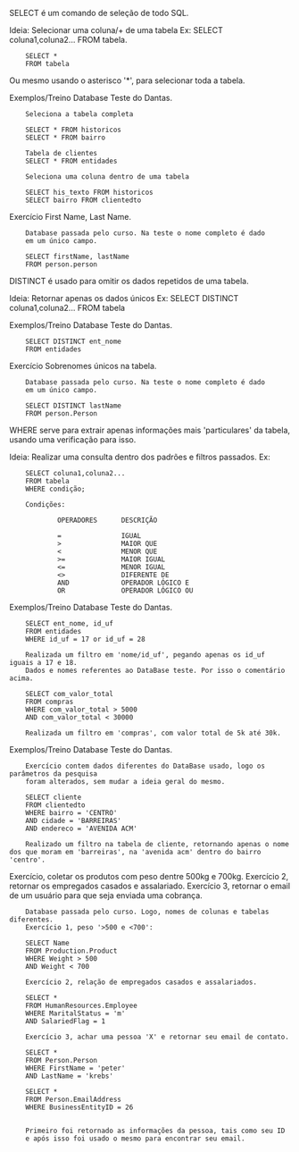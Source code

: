 SELECT é um comando de seleção de todo SQL.

Ideia:  Selecionar uma coluna/+ de uma tabela
Ex: 
        SELECT coluna1,coluna2... 
        FROM tabela.

        SELECT *
        FROM tabela

Ou mesmo usando o asterisco '*', para selecionar toda a tabela.

Exemplos/Treino
Database Teste do Dantas.

        Seleciona a tabela completa
        
        SELECT * FROM historicos
        SELECT * FROM bairro 

        Tabela de clientes
        SELECT * FROM entidades

        Seleciona uma coluna dentro de uma tabela
        
        SELECT his_texto FROM historicos
        SELECT bairro FROM clientedto


Exercício First Name, Last Name.

        Database passada pelo curso. Na teste o nome completo é dado
        em um único campo.

        SELECT firstName, lastName
        FROM person.person

DISTINCT é usado para omitir os dados repetidos de uma tabela.

Ideia: Retornar apenas os dados únicos
Ex:
        SELECT DISTINCT coluna1,coluna2...
        FROM tabela

Exemplos/Treino
Database Teste do Dantas.

        SELECT DISTINCT ent_nome
        FROM entidades

Exercício Sobrenomes únicos na tabela.

        Database passada pelo curso. Na teste o nome completo é dado
        em um único campo.

        SELECT DISTINCT lastName
        FROM person.Person

WHERE serve para extrair apenas informações mais 'particulares' da tabela, usando uma
verificação para isso.

Ideia: Realizar uma consulta dentro dos padrões e filtros passados.
Ex:

        SELECT coluna1,coluna2...
        FROM tabela
        WHERE condição;

        Condições:

                OPERADORES      DESCRIÇÃO

                =               IGUAL
                >               MAIOR QUE
                <               MENOR QUE
                >=              MAIOR IGUAL
                <=              MENOR IGUAL
                <>              DIFERENTE DE
                AND             OPERADOR LÓGICO E
                OR              OPERADOR LÓGICO OU

Exemplos/Treino
Database Teste do Dantas.

        SELECT ent_nome, id_uf 
        FROM entidades 
        WHERE id_uf = 17 or id_uf = 28

        Realizada um filtro em 'nome/id_uf', pegando apenas os id_uf iguais a 17 e 18.
        Dados e nomes referentes ao DataBase teste. Por isso o comentário acima.

        SELECT com_valor_total 
        FROM compras
        WHERE com_valor_total > 5000 
        AND com_valor_total < 30000

        Realizada um filtro em 'compras', com valor total de 5k até 30k.

Exemplos/Treino
Database Teste do Dantas.

        Exercício contem dados diferentes do DataBase usado, logo os parâmetros da pesquisa
        foram alterados, sem mudar a ideia geral do mesmo.

        SELECT cliente 
        FROM clientedto 
        WHERE bairro = 'CENTRO' 
        AND cidade = 'BARREIRAS' 
        AND endereco = 'AVENIDA ACM'

        Realizado um filtro na tabela de cliente, retornando apenas o nome dos que moram em 'barreiras', na 'avenida acm' dentro do bairro 'centro'.

Exercício, coletar os produtos com peso dentre 500kg e 700kg.
Exercício 2, retornar os empregados casados e assalariado.
Exercício 3, retornar o email de um usuário para que seja enviada uma cobrança.

        Database passada pelo curso. Logo, nomes de colunas e tabelas diferentes.
        Exercício 1, peso '>500 e <700':

        SELECT Name
        FROM Production.Product
        WHERE Weight > 500
        AND Weight < 700

        Exercício 2, relação de empregados casados e assalariados.

        SELECT *
        FROM HumanResources.Employee
        WHERE MaritalStatus = 'm'
        AND SalariedFlag = 1

        Exercício 3, achar uma pessoa 'X' e retornar seu email de contato.

        SELECT *
        FROM Person.Person
        WHERE FirstName = 'peter'
        AND LastName = 'krebs'

        SELECT *
        FROM Person.EmailAddress
        WHERE BusinessEntityID = 26


        Primeiro foi retornado as informações da pessoa, tais como seu ID
        e após isso foi usado o mesmo para encontrar seu email.
        


        